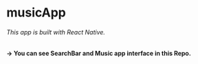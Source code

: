 # musicApp
###### This app is built with React Native.
#### -> You can see SearchBar and Music app interface in this Repo.


